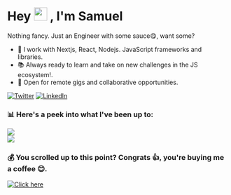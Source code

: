 # Hey <img src="https://user-images.githubusercontent.com/18350557/176309783-0785949b-9127-417c-8b55-ab5a4333674e.gif" width="30px" height="30px"> , I'm Samuel

<p align="left">Nothing fancy. Just an Engineer with some sauce😋, want some?</p>

* 🧠 I work with Nextjs, React, Nodejs. JavaScript frameworks and libraries.
* 📚 Always ready to learn and take on new challenges in the JS ecosystem!.
* 💼 Open for remote gigs and collaborative opportunities.

[![Twitter](https://img.shields.io/badge/Twitter-%231DA1F2.svg?logo=Twitter&logoColor=white)](https://twitter.com/techiesamdev) 
[![LinkedIn](https://img.shields.io/badge/LinkedIn-%230077B5.svg?logo=linkedin&logoColor=white)](https://linkedin.com/in/techiesamdev)

### 📊 Here's a peek into what I've been up to:
![](https://github-readme-stats.vercel.app/api?username=techiesamdev&theme=react&hide_border=false&include_all_commits=true&count_private=true)<br/>
![](https://github-readme-streak-stats.herokuapp.com/?user=techiesamdev&theme=react&hide_border=false)<br/>

### 💰 You scrolled up to this point? Congrats 👍, you're buying me a coffee 😊.
[![Click here](https://img.shields.io/badge/Buy%20Me%20a%20Coffee-ffdd00?style=for-the-badge&logo=buy-me-a-coffee&logoColor=black)](https://www.buymeacoffee.com/techiesamdev) 
